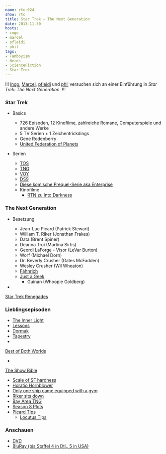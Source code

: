 ```yaml
---
name: rtc-024
show: rtc
title: Star Trek – The Next Generation
date: 2013-11-30
hosts:
- ingo
- marcel
- pfleidi
- phil
tags:
- Fanboyism
- Nerds
- ScienceFiction
- Star Trek
---
```

!!!
[Ingo](https://twitter.com/ingoebel), [Marcel](https://twitter.com/xartas), [pfleidi](https://twitter.com/pfleidi) und [phil](https://twitter.com/philgrooves) versuchen sich an einer Einführung in _Star Trek: The Next Generation_.
!!!

### Star Trek

- Basics
  - 726 Episoden, 12 Kinofilme, zahlreiche Romane, Computerspiele und andere Werke
  - 5 TV Serien + 1 Zeichentrickdings
  - Gene Rodenberry
  - [United Federation of Planets](http://de.memory-alpha.org/wiki/Vereinigte_F%C3%B6deration_der_Planeten)

- Serien
  - [TOS](http://en.wikipedia.org/wiki/Star_Trek:_The_Original_Series)
  - [TNG](http://en.wikipedia.org/wiki/Star_Trek:_The_Next_Generation)
  - [VOY](http://en.wikipedia.org/wiki/Star_Trek:_Voyager)
  - [DS9](http://en.wikipedia.org/wiki/DS9)
  - [Diese komische Prequel-Serie aka Enterprise](http://en.wikipedia.org/wiki/Star_Trek:_Enterprise)
  - Kinofilme
    -  [RTN zu Into Darkness](https://secure.retinacast.de/rtn021-niemand-wirft-gold-in-mulltonnen/)

### The Next Generation

- Besetzung
  - Jean-Luc Picard (Patrick Stewart)
  - William T. Riker (Jonathan Frakes)
  - Data (Brent Spiner)
  - Deanna Troi (Martina Sirtis)
  - Geordi LaForge - Visor (LeVar Burton)
  - Worf (Michael Dorn)
  - Dr. Beverly Crusher (Gates McFadden)
  - Wesley Crusher (Wil Wheaton)
  - [Fähnrich](http://de.wikipedia.org/wiki/F%C3%A4hnrich)
  - [Just a Geek](http://www.amazon.de/Just-Geek-Unflinchingly-Fulfillment-Enterprise/dp/0596806310?tag=retinacast04-21)
    - Guinan (Whoopie Goldberg)

-

[Star Trek Renegades](http://www.kickstarter.com/projects/145553614/star-trek-renegades)

### Lieblingsepisoden

- [The Inner Light](http://en.wikipedia.org/wiki/The_Inner_Light_(Star_Trek:_The_Next_Generation))
- [Lessons](http://en.wikipedia.org/wiki/Lessons_(Star_Trek:_The_Next_Generation))
- [Dormak](http://de.memory-alpha.org/wiki/Darmok_(Episode))
- [Tapestry](http://en.wikipedia.org/wiki/Tapestry_(Star_Trek:_The_Next_Generation))
-

[Best of Both Worlds](http://en.wikipedia.org/wiki/The_Best_of_Both_Worlds_(Star_Trek:_The_Next_Generation))

-

[The Show Bible](http://leethomson.myzen.co.uk/Star_Trek/2_The_Next_Generation/Star_Trek_-_The_Next_Generation_Bible.pdf)

- [Scale of SF hardness](http://tvtropes.org/pmwiki/pmwiki.php/Main/MohsScaleOfScienceFictionHardness)
- [Horatio Hornblower](http://de.wikipedia.org/wiki/Horatio_Hornblower)
- [Only one ship came equipped with a gym](http://www.funsted.com/gag/896)
- [Riker sits down](http://www.youtube.com/watch?v=lVIGhYMwRgs)
- [Bay Area TNG](https://twitter.com/BayAreaTNG)
- [Season 8 Plots](https://twitter.com/TNG_S8)
- [Picard Tips](https://twitter.com/PicardTips)
  - [Locutus Tips](https://twitter.com/LocutusTips)

### Anschauen

- [DVD](http://www.amazon.de/Star-Trek-Next-Generation-Journey/dp/B00504DQXO?tag=retinacast04-21)
- [BluRay (bis Staffel 4 in Dtl., 5 in USA)](http://www.amazon.de/Star-Trek-Generation-Amazon-Collectors/dp/B008FN6VH0?tag=retinacast04-21)
